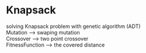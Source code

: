 # Knapsack
solving Knapsack problem with genetic algorithm (ADT)<br/>
Mutation --> swaping mutation<br/>
Crossover --> two point crossover<br/>
FitnessFunction --> the covered distance<br/>
